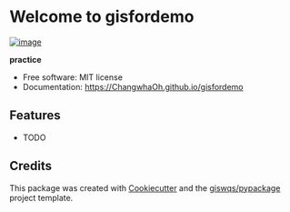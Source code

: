 # Welcome to gisfordemo


[![image](https://img.shields.io/pypi/v/gisfordemo.svg)](https://pypi.python.org/pypi/gisfordemo)


**practice**


-   Free software: MIT license
-   Documentation: <https://ChangwhaOh.github.io/gisfordemo>
    

## Features

-   TODO

## Credits

This package was created with [Cookiecutter](https://github.com/cookiecutter/cookiecutter) and the [giswqs/pypackage](https://github.com/giswqs/pypackage) project template.
